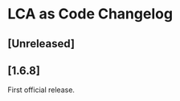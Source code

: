 <!-- Keep a Changelog guide -> https://keepachangelog.com -->

# LCA as Code Changelog

## [Unreleased]

## [1.6.8]
First official release.
